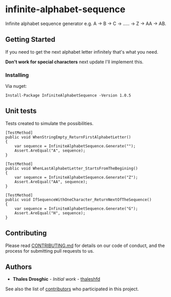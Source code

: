 
# infinite-alphabet-sequence

Infinite alphabet sequence generator
e.g. A -> B -> C -> ..... -> Z -> AA -> AB.

## Getting Started

If you need to get the next alphabet letter infinitely that's what you need. 

**Don't work for special characters** next update I'll implement this.

### Installing

Via nuget:
```
Install-Package InfiniteAlphabetSequence -Version 1.0.5
```

## Unit tests

Tests created to simulate the possibilities.

```
[TestMethod]
public void WhenStringEmpty_ReturnFirstAlphabetLetter()
{
    var sequence = InfiniteAlphabetSequence.Generate("");
    Assert.AreEqual("A", sequence);
}

[TestMethod]
public void WhenLastAlphabetLetter_StartsFromTheBegining()
{
    var sequence = InfiniteAlphabetSequence.Generate("Z");
    Assert.AreEqual("AA", sequence);
}

[TestMethod]
public void IfSequenceWithOneCharacter_ReturnNextOfTheSequence()
{
    var sequence = InfiniteAlphabetSequence.Generate("G");
    Assert.AreEqual("H", sequence);
}
```

## Contributing

Please read [CONTRIBUTING.md](https://github.com/thaleshfd/infinite-alphabet-sequence/blob/master/CONTRIBUTING.md) for details on our code of conduct, and the process for submitting pull requests to us.

## Authors

* **Thales Drosghic** - *Initial work* - [thaleshfd](https://github.com/thaleshfd)

See also the list of [contributors](https://github.com/thaleshfd/infinite-alphabet-sequence/contributors) who participated in this project.


